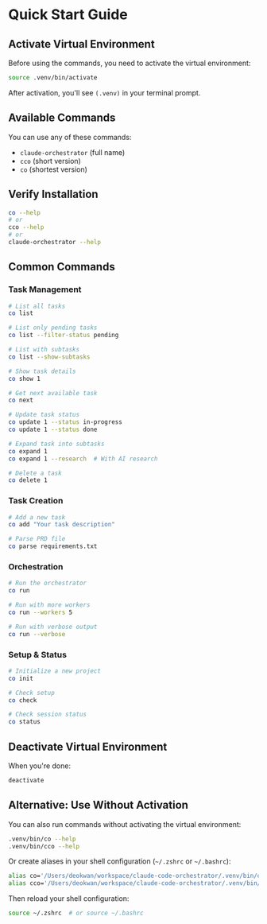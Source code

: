 # Quick Start Guide

## Activate Virtual Environment

Before using the commands, you need to activate the virtual environment:

```bash
source .venv/bin/activate
```

After activation, you'll see `(.venv)` in your terminal prompt.

## Available Commands

You can use any of these commands:
- `claude-orchestrator` (full name)
- `cco` (short version)
- `co` (shortest version)

## Verify Installation

```bash
co --help
# or
cco --help
# or
claude-orchestrator --help
```

## Common Commands

### Task Management
```bash
# List all tasks
co list

# List only pending tasks  
co list --filter-status pending

# List with subtasks
co list --show-subtasks

# Show task details
co show 1

# Get next available task
co next

# Update task status
co update 1 --status in-progress
co update 1 --status done

# Expand task into subtasks
co expand 1
co expand 1 --research  # With AI research

# Delete a task
co delete 1
```

### Task Creation
```bash
# Add a new task
co add "Your task description"

# Parse PRD file
co parse requirements.txt
```

### Orchestration
```bash
# Run the orchestrator
co run

# Run with more workers
co run --workers 5

# Run with verbose output
co run --verbose
```

### Setup & Status
```bash
# Initialize a new project
co init

# Check setup
co check

# Check session status
co status
```

## Deactivate Virtual Environment

When you're done:

```bash
deactivate
```

## Alternative: Use Without Activation

You can also run commands without activating the virtual environment:

```bash
.venv/bin/co --help
.venv/bin/cco --help
```

Or create aliases in your shell configuration (`~/.zshrc` or `~/.bashrc`):

```bash
alias co='/Users/deokwan/workspace/claude-code-orchestrator/.venv/bin/co'
alias cco='/Users/deokwan/workspace/claude-code-orchestrator/.venv/bin/cco'
```

Then reload your shell configuration:
```bash
source ~/.zshrc  # or source ~/.bashrc
```